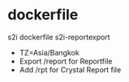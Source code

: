 # dockerfile

s2i dockerfile s2i-reportexport

- TZ=Asia/Bangkok
- Export /report for Reportfile
- Add /rpt for Crystal Report file
